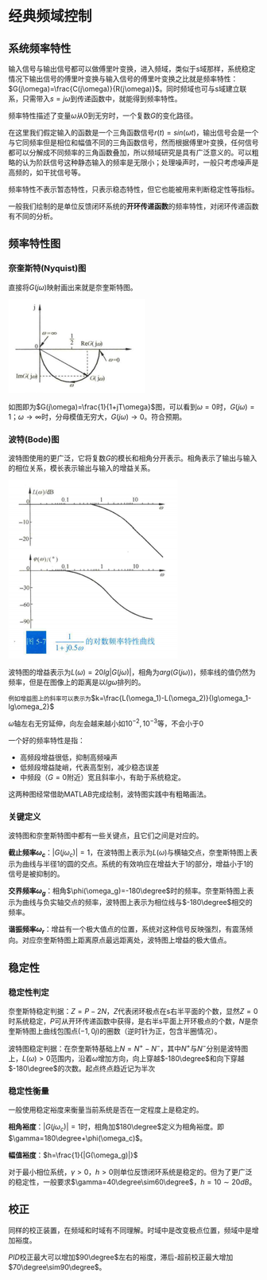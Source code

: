 # 经典频域控制


## 系统频率特性

输入信号与输出信号都可以做傅里叶变换，进入频域，类似于s域那样，系统稳定情况下输出信号的傅里叶变换与输入信号的傅里叶变换之比就是频率特性：$G(j\omega)=\frac{C(j\omega)}{R(j\omega)}$​​。同时频域也可与s域建立联系，只需带入$s=j\omega$​​到传递函数中，就能得到频率特性。

频率特性描述了变量$\omega$​从0到无穷时，一个复数$G$​​​的变化路径。

在这里我们假定输入的函数是一个三角函数信号$r(t)=sin(\omega t)$​​​​​​，输出信号会是一个与它同频率但是相位和幅值不同的三角函数信号，然而根据傅里叶变换，任何信号都可以分解成不同频率的三角函数叠加，所以频域研究是具有广泛意义的。可以粗略的认为阶跃信号这种静态输入的频率是无限小；处理噪声时，一般只考虑噪声是高频的，如干扰信号等。

频率特性不表示暂态特性，只表示稳态特性，但它也能被用来判断稳定性等指标。

一般我们绘制的是单位反馈闭环系统的**开环传递函数**的频率特性，对闭环传递函数有不同的分析。

## 频率特性图

### 奈奎斯特(Nyquist)图

直接将$G(j\omega)$映射画出来就是奈奎斯特图。

![](..\resource\control\nyquist.png)

如图即为$G(j\omega)=\frac{1}{1+jT\omega}$图，可以看到$\omega=0$时，$G(j\omega)=1$；$\omega\to\infty$时，分母模值无穷大，$G(j\omega)\to0$。符合预期。

### 波特(Bode)图

波特图使用的更广泛，它将复数$G$​​的模长和相角分开表示。相角表示了输出与输入的相位关系，模长表示输出与输入的增益关系。

![](..\resource\control\bode.png)

波特图的增益表示为$L(\omega)=20lg|G(j\omega)|$，相角为$arg(G(j\omega))$，频率线的值仍然为频率，但是在图像上的距离是以$lg\omega$排列的。

`例如增益图上的斜率可以表示为`$k=\frac{L(\omega_1)-L(\omega_2)}{lg\omega_1-lg\omega_2}$​

$\omega$轴左右无穷延伸，向左会越来越小如$10^{-2},10^{-3}$等，不会小于0

一个好的频率特性是指：

* 高频段增益很低，抑制高频噪声
* 低频段增益陡峭，代表高型别，减少稳态误差
* 中频段（$G=0$​附近）宽且斜率小，有助于系统稳定。

这两种图经常借助MATLAB完成绘制，波特图实践中有粗略画法。

### 关键定义

波特图和奈奎斯特图中都有一些关键点，且它们之间是对应的。

**截止频率$\omega_c$​**：$|G(j\omega_c)|=1$​，在波特图上表示为$L(\omega)$​​​与横轴交点，奈奎斯特图上表示为曲线与半径1的圆的交点。系统的有效响应在增益大于1的部分，增益小于1的信号是被抑制的。

**交界频率$\omega_g$**：相角$\phi(\omega_g)=-180\degree$时的频率。奈奎斯特图上表示为曲线与负实轴交点的频率，波特图上表示为相位线与$-180\degree$相交的频率。

**谐振频率$\omega_r$​​**：增益有一个极大值点的位置，系统对这种信号反映强烈，有震荡倾向。对应奈奎斯特图上距离原点最远距离处，波特图上增益的极大值点。



## 稳定性

### 稳定性判定

奈奎斯特稳定判据：$Z=P-2N$，$Z$代表闭环极点在s右半平面的个数，显然$Z=0$时系统稳定，$P$可从开环传递函数中获得，是右半s平面上开环极点的个数，$N$是奈奎斯特图上曲线包围点$(-1,0j)$的圈数（逆时针为正，包含半圈情况）。

波特图稳定判据：在奈奎斯特基础上$N=N^+-N^-$，其中$N^+$与$N^-$分别是波特图上，$L(\omega)>0$范围内，沿着$\omega$增加方向，向上穿越$-180\degree$​和向下穿越$-180\degree$的次数。起点终点趋近记为半次



### 稳定性衡量

一般使用稳定裕度来衡量当前系统是否在一定程度上是稳定的。

**相角裕度**：$|G(j\omega_c)|=1$时，相角加$180\degree$​定义为相角裕度。​即$\gamma=180\degree+\phi(\omega_c)$。

**幅值裕度**：$h=\frac{1}{|G(\omega_g)|}$

对于最小相位系统，$\gamma>0$，$h>0$​则单位反馈闭环系统是稳定的。但为了更广泛的稳定性，一般要求$\gamma=40\degree\sim60\degree$，$h=10\sim20dB$。

## 校正

同样的校正装置，在频域和时域有不同理解。时域中是改变极点位置，频域中是增加裕度。

$PID$校正最大可以增加$90\degree$​左右的裕度，滞后-超前校正最大增加$70\degree\sim90\degree$。



